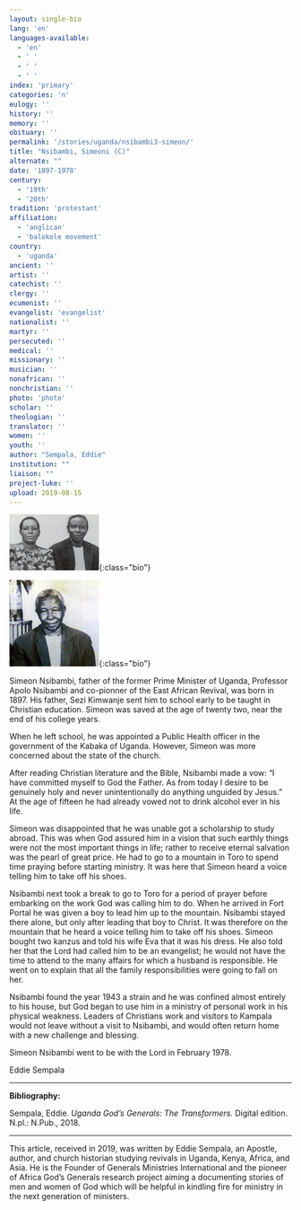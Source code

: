 ```yaml
---
layout: single-bio
lang: 'en'
languages-available:
  - 'en'
  - ' '
  - ' '
  - ' '
index: 'primary'
categories: 'n'
eulogy: ''
history: ''
memory: ''
obituary: ''
permalink: '/stories/uganda/nsibambi3-simeon/'
title: "Nsibambi, Simeoni (C)"
alternate: ""
date: '1897-1978'
century:
  - '19th'
  - '20th'
tradition: 'protestant'
affiliation:
  - 'anglican'
  - 'balokole movement'
country:
  - 'uganda'
ancient: ''
artist: ''
catechist: ''
clergy: ''
ecumenist: ''
evangelist: 'evangelist'
nationalist: ''
martyr: ''
persecuted: ''
medical: ''
missionary: ''
musician: ''
nonafrican: ''
nonchristian: ''
photo: 'photo'
scholar: ''
theologian: ''
translator: ''
women: ''
youth: ''
author: "Sempala, Eddie"
institution: ""
liaison: ""
project-luke: ''
upload: 2019-08-15
---
```


![Eva and Simeoni Nsimbambi](/images/bio-pics/uganda/nsibambi2-simeon/nsimbambi--simeoni-eva-small.jpg){:class="bio"}

![Simeon Nsimbambi](/images/bio-pics/uganda/nsibambi-simeoni/nsimbambi2.jpg){:class="bio"}

Simeon Nsibambi, father of the former Prime Minister of Uganda, Professor Apolo Nsibambi and co-pionner of the East African Revival, was born in 1897.  His father, Sezi Kimwanje sent him to school early to be taught in Christian education. Simeon was saved at the age of twenty two, near the end of his college years.

When he left school, he was appointed a Public Health officer in the government of the Kabaka of Uganda. However, Simeon was more concerned about the state of the church.

After reading Christian literature and the Bible, Nsibambi made a vow: “I have committed myself to God the Father. As from today I desire to be genuinely holy and never unintentionally do anything unguided by Jesus.” At the age of fifteen he had already vowed not to drink alcohol ever in his life.

Simeon was disappointed that he was unable got a scholarship to study abroad. This was when God assured him in a vision that such earthly things were not the most important things in life; rather to receive eternal salvation was the pearl of great price. He had to go to a mountain in Toro to spend time praying before starting ministry. It was here that Simeon heard a voice telling him to take off his shoes.

Nsibambi next took a break to go to Toro for a period of prayer before embarking on the work God was calling him to do. When he arrived in Fort Portal he was given a boy to lead him up to the mountain. Nsibambi stayed there alone, but only after leading that boy to Christ. It was therefore on the mountain that he heard a voice telling him to take off his shoes.
Simeon bought two kanzus and told his wife Eva that it was his dress. He also told her that the Lord had called him to be an evangelist; he would not have the time to attend to the many affairs for which a husband is responsible. He went on to explain that all the family responsibilities were going to fall on her.

Nsibambi found the year 1943 a strain and he was confined almost entirely to his house, but God began to use him in a ministry of personal work in his physical weakness. Leaders of Christians work and visitors to Kampala would not leave without a visit to Nsibambi, and would often return home with a new challenge and blessing.

Simeon Nsibambi went to be with the Lord in February 1978.

Eddie Sempala

---

**Bibliography:**

Sempala, Eddie. *Uganda God’s Generals: The Transformers.* Digital edition. N.pl.: N.Pub., 2018.

---

This article, received in 2019, was written by Eddie Sempala, an Apostle, author, and church historian studying revivals in Uganda, Kenya, Africa, and Asia. He is the Founder of Generals Ministries International and the pioneer of Africa God’s Generals research project aiming a documenting stories of men and women of God which will be helpful in kindling fire for ministry in the next generation of ministers.
